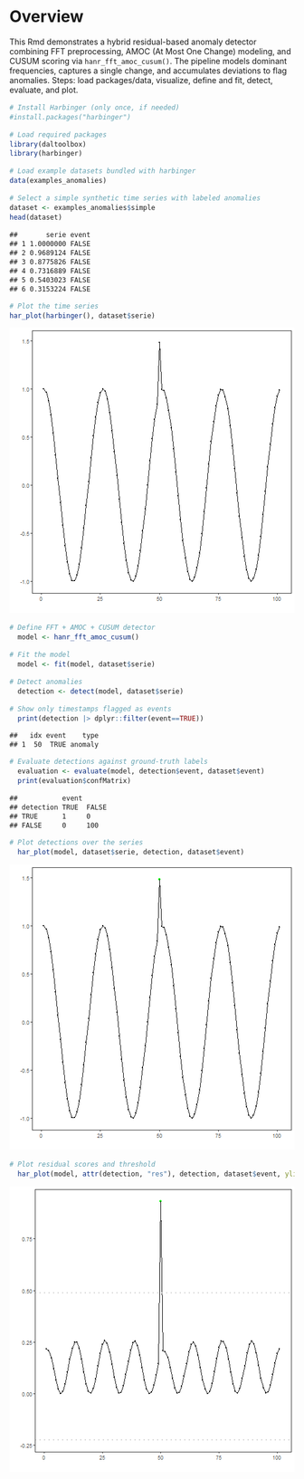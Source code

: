 # Overview

This Rmd demonstrates a hybrid residual-based anomaly detector combining FFT preprocessing, AMOC (At Most One Change) modeling, and CUSUM scoring via `hanr_fft_amoc_cusum()`. The pipeline models dominant frequencies, captures a single change, and accumulates deviations to flag anomalies. Steps: load packages/data, visualize, define and fit, detect, evaluate, and plot.


``` r
# Install Harbinger (only once, if needed)
#install.packages("harbinger")
```


``` r
# Load required packages
library(daltoolbox)
library(harbinger) 
```


``` r
# Load example datasets bundled with harbinger
data(examples_anomalies)
```


``` r
# Select a simple synthetic time series with labeled anomalies
dataset <- examples_anomalies$simple
head(dataset)
```

```
##       serie event
## 1 1.0000000 FALSE
## 2 0.9689124 FALSE
## 3 0.8775826 FALSE
## 4 0.7316889 FALSE
## 5 0.5403023 FALSE
## 6 0.3153224 FALSE
```


``` r
# Plot the time series
har_plot(harbinger(), dataset$serie)
```

![plot of chunk unnamed-chunk-5](fig/hanr_fft_amoc_cusum/unnamed-chunk-5-1.png)


``` r
# Define FFT + AMOC + CUSUM detector
  model <- hanr_fft_amoc_cusum()
```


``` r
# Fit the model
  model <- fit(model, dataset$serie)
```


``` r
# Detect anomalies
  detection <- detect(model, dataset$serie)
```


``` r
# Show only timestamps flagged as events
  print(detection |> dplyr::filter(event==TRUE))
```

```
##   idx event    type
## 1  50  TRUE anomaly
```


``` r
# Evaluate detections against ground-truth labels
  evaluation <- evaluate(model, detection$event, dataset$event)
  print(evaluation$confMatrix)
```

```
##           event      
## detection TRUE  FALSE
## TRUE      1     0    
## FALSE     0     100
```


``` r
# Plot detections over the series
  har_plot(model, dataset$serie, detection, dataset$event)
```

![plot of chunk unnamed-chunk-11](fig/hanr_fft_amoc_cusum/unnamed-chunk-11-1.png)


``` r
# Plot residual scores and threshold
  har_plot(model, attr(detection, "res"), detection, dataset$event, yline = attr(detection, "threshold"))
```

![plot of chunk unnamed-chunk-12](fig/hanr_fft_amoc_cusum/unnamed-chunk-12-1.png)
